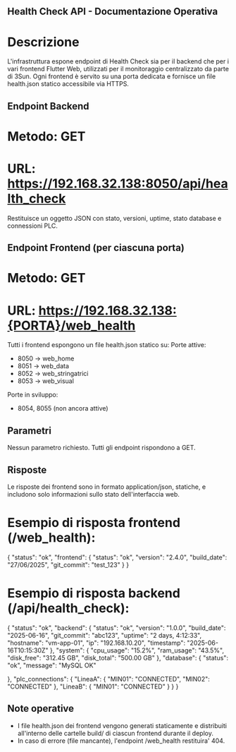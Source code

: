 ## Health Check API - Documentazione Operativa
# Descrizione

L'infrastruttura espone endpoint di Health Check sia per il backend che per i vari frontend Flutter Web,
utilizzati per il monitoraggio centralizzato da parte di 3Sun.
Ogni frontend è servito su una porta dedicata e fornisce un file health.json statico accessibile via HTTPS.

## Endpoint Backend

# Metodo: GET
# URL: https://192.168.32.138:8050/api/health_check

Restituisce un oggetto JSON con stato, versioni, uptime, stato database e connessioni PLC.



## Endpoint Frontend (per ciascuna porta)

# Metodo: GET
# URL: https://192.168.32.138:{PORTA}/web_health

Tutti i frontend espongono un file health.json statico su:
Porte attive:
- 8050 -> web_home
- 8051 -> web_data
- 8052 -> web_stringatrici
- 8053 -> web_visual

Porte in sviluppo:
- 8054, 8055 (non ancora attive)

## Parametri
Nessun parametro richiesto. Tutti gli endpoint rispondono a GET.


## Risposte
Le risposte dei frontend sono in formato application/json, statiche, e includono solo informazioni sullo stato
dell'interfaccia web.

# Esempio di risposta frontend (/web_health):
{
"status": "ok",
"frontend": {
"status": "ok",
"version": "2.4.0",
"build_date": "27/06/2025",
"git_commit": "test_123"
}
}

# Esempio di risposta backend (/api/health_check):
{
"status": "ok",
"backend": {
"status": "ok",
"version": "1.0.0",
"build_date": "2025-06-16",
"git_commit": "abc123",
"uptime": "2 days, 4:12:33",
"hostname": "vm-app-01",
"ip": "192.168.10.20",
"timestamp": "2025-06-16T10:15:30Z"
},
"system": {
"cpu_usage": "15.2%",
"ram_usage": "43.5%",
"disk_free": "312.45 GB",
"disk_total": "500.00 GB"
},
"database": {
"status": "ok",
"message": "MySQL OK"

 },
"plc_connections": {
"LineaA": {
"MIN01": "CONNECTED",
"MIN02": "CONNECTED"
},
"LineaB": {
"MIN01": "CONNECTED"
}
}
}


## Note operative
- I file health.json dei frontend vengono generati staticamente e distribuiti all'interno delle cartelle build/ di
ciascun frontend durante il deploy.
- In caso di errore (file mancante), l'endpoint /web_health restituira' 404.
